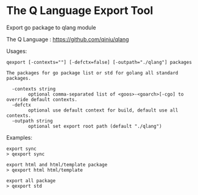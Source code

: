 The Q Language Export Tool
========

Export go package to qlang module


The Q Language : https://github.com/qiniu/qlang


Usages:
```
qexport [-contexts=""] [-defctx=false] [-outpath="./qlang"] packages
	 
The packages for go package list or std for golang all standard packages.

  -contexts string
    	optional comma-separated list of <goos>-<goarch>[-cgo] to override default contexts.
  -defctx
    	optional use default context for build, default use all contexts.
  -outpath string
    	optional set export root path (default "./qlang")
```

Examples:

```
export sync
> qexport sync

export html and html/template package
> qexport html html/template

export all package
> qexport std
```